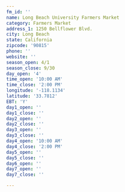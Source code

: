 ```yaml
---
fm_id: ''
name: Long Beach University Farmers Market
category: Farmers Market
address_1: 1250 Bellflower Blvd.
city: Long Beach
state: California
zipcode: '90815'
phone: ''
website: ''
season_open: 4/1
season_close: 9/30
day_open: '4'
time_open: '10:00 AM'
time_close: '2:00 PM'
longitude: '-118.1134'
latitude: '33.7812'
EBT: 'Y'
day1_open: ''
day1_close: ''
day2_open: ''
day2_close: ''
day3_open: ''
day3_close: ''
day4_open: '10:00 AM'
day4_close: '2:00 PM'
day5_open: ''
day5_close: ''
day6_open: ''
day7_open: ''
day7_close: ''

---
```

